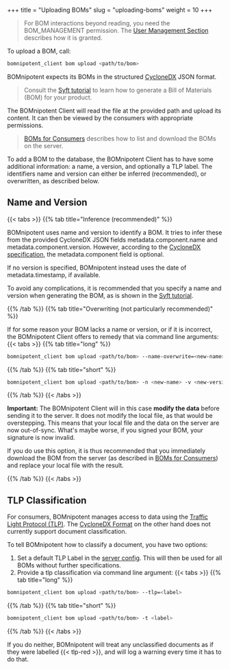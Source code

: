 +++
title = "Uploading BOMs"
slug = "uploading-boms"
weight = 10
+++

> For BOM interactions beyond reading, you need the BOM_MANAGEMENT permission. The [User Management Section](/client/manager/user-management/) describes how it is granted.


To upload a BOM, call:
```bash
bomnipotent_client bom upload <path/to/bom>
```

BOMnipotent expects its BOMs in the structured [CycloneDX](https://cyclonedx.org/) JSON format.

> Consult the [Syft tutorial](/environment/syft) to learn how to generate a Bill of Materials (BOM) for your product.

The BOMnipotent Client will read the file at the provided path and upload its content. It can then be viewed by the consumers with appropriate permissions.

> [BOMs for Consumers](/client/consumer/boms/) describes how to list and download the BOMs on the server.

To add a BOM to the database, the BOMnipotent Client has to have some additional information: a name, a version, and optionally a TLP label. The identifiers name and version can either be inferred (recommended), or overwritten, as described below.

## Name and Version

{{< tabs >}}
{{% tab title="Inference (recommended)" %}}

BOMnipotent uses name and version to identify a BOM. It tries to infer these from the provided CycloneDX JSON fields metadata.component.name and metadata.component.version. However, according to the [CycloneDX specification](https://cyclonedx.org/docs/1.6/json/#metadata_component), the metadata.component field is optional.

If no version is specified, BOMnipotent instead uses the date of metadata.timestamp, if available.

To avoid any complications, it is recommended that you specify a name and version when generating the BOM, as is shown in the [Syft tutorial](/environment/syft).


{{% /tab %}}
{{% tab title="Overwriting (not particularly recommended)" %}}

If for some reason your BOM lacks a name or version, or if it is incorrect, the BOMnipotent Client offers to remedy that via command line arguments:
{{< tabs >}}
{{% tab title="long" %}}
```bash
bomnipotent_client bom upload <path/to/bom> --name-overwrite=<new-name> --version-overwrite=<new-version>
```
{{% /tab %}}
{{% tab title="short" %}}
```bash
bomnipotent_client bom upload <path/to/bom> -n <new-name> -v <new-version>
```
{{% /tab %}}
{{< /tabs >}}

**Important:** The BOMnipotent Client will in this case **modify the data** before sending it to the server. It does not modify the local file, as that would be overstepping. This means that your local file and the data on the server are now out-of-sync. What's maybe worse, if you signed your BOM, your signature is now invalid.

If you do use this option, it is thus recommended that you immediately download the BOM from the server (as described in [BOMs for Consumers](/client/consumer/boms/)) and replace your local file with the result.


{{% /tab %}}
{{< /tabs >}}

## TLP Classification

For consumers, BOMnipotent manages access to data using the [Traffic Light Protocol (TLP)](https://www.first.org/tlp/). The
[CycloneDX Format](https://cyclonedx.org/) on the other hand does not currently support document classification.

To tell BOMnipotent how to classify a document, you have two options:
1. Set a default TLP Label in the [server config](/server/configuration/default-tlp/). This will then be used for all BOMs without further specifications.
2. Provide a tlp classification via command line argument:
{{< tabs >}}
{{% tab title="long" %}}
```bash
bomnipotent_client bom upload <path/to/bom> --tlp=<label>
```
{{% /tab %}}
{{% tab title="short" %}}
```bash
bomnipotent_client bom upload <path/to/bom> -t <label>
```
{{% /tab %}}
{{< /tabs >}}

If you do neither, BOMnipotent will treat any unclassified documents as if they were labelled {{< tlp-red >}}, and will log a warning every time it has to do that.

